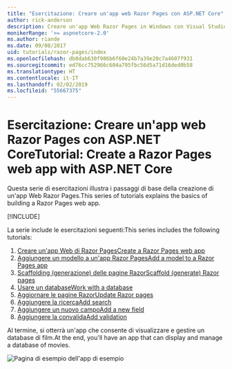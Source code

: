 ```yaml
---
title: "Esercitazione: Creare un'app web Razor Pages con ASP.NET Core"
author: rick-anderson
description: Creare un'app Web Razor Pages in Windows con Visual Studio, ASP.NET Core ed EF Core.
monikerRange: '>= aspnetcore-2.0'
ms.author: riande
ms.date: 09/08/2017
uid: tutorials/razor-pages/index
ms.openlocfilehash: db0dab630f986b6f60e24b7a39e20c7a4607f931
ms.sourcegitcommit: ed76cc752966c604a795fbc56d5a71d16ded0b58
ms.translationtype: HT
ms.contentlocale: it-IT
ms.lasthandoff: 02/02/2019
ms.locfileid: "55667375"
---
```

# <a name="tutorial-create-a-razor-pages-web-app-with-aspnet-core"></a><span data-ttu-id="eebad-103">Esercitazione: Creare un'app web Razor Pages con ASP.NET Core</span><span class="sxs-lookup"><span data-stu-id="eebad-103">Tutorial: Create a Razor Pages web app with ASP.NET Core</span></span>

<span data-ttu-id="eebad-104">Questa serie di esercitazioni illustra i passaggi di base della creazione di un'app Web Razor Pages.</span><span class="sxs-lookup"><span data-stu-id="eebad-104">This series of tutorials explains the basics of building a Razor Pages web app.</span></span> 

[!INCLUDE[](~/includes/advancedRP.md)]

<span data-ttu-id="eebad-105">La serie include le esercitazioni seguenti:</span><span class="sxs-lookup"><span data-stu-id="eebad-105">This series includes the following tutorials:</span></span>

1. [<span data-ttu-id="eebad-106">Creare un'app Web di Razor Pages</span><span class="sxs-lookup"><span data-stu-id="eebad-106">Create a Razor Pages web app</span></span>](xref:tutorials/razor-pages/razor-pages-start)
1. [<span data-ttu-id="eebad-107">Aggiungere un modello a un'app Razor Pages</span><span class="sxs-lookup"><span data-stu-id="eebad-107">Add a model to a Razor Pages app</span></span>](xref:tutorials/razor-pages/model)
1. [<span data-ttu-id="eebad-108">Scaffolding (generazione) delle pagine Razor</span><span class="sxs-lookup"><span data-stu-id="eebad-108">Scaffold (generate) Razor pages</span></span>](xref:tutorials/razor-pages/page)
1. [<span data-ttu-id="eebad-109">Usare un database</span><span class="sxs-lookup"><span data-stu-id="eebad-109">Work with a database</span></span>](xref:tutorials/razor-pages/sql)
1. [<span data-ttu-id="eebad-110">Aggiornare le pagine Razor</span><span class="sxs-lookup"><span data-stu-id="eebad-110">Update Razor pages</span></span>](xref:tutorials/razor-pages/da1)
1. [<span data-ttu-id="eebad-111">Aggiungere la ricerca</span><span class="sxs-lookup"><span data-stu-id="eebad-111">Add search</span></span>](xref:tutorials/razor-pages/search)
1. [<span data-ttu-id="eebad-112">Aggiungere un nuovo campo</span><span class="sxs-lookup"><span data-stu-id="eebad-112">Add a new field</span></span>](xref:tutorials/razor-pages/new-field)
1. [<span data-ttu-id="eebad-113">Aggiungere la convalida</span><span class="sxs-lookup"><span data-stu-id="eebad-113">Add validation</span></span>](xref:tutorials/razor-pages/validation)

<span data-ttu-id="eebad-114">Al termine, si otterrà un'app che consente di visualizzare e gestire un database di film.</span><span class="sxs-lookup"><span data-stu-id="eebad-114">At the end, you'll have an app that can display and manage a database of movies.</span></span>

![Pagina di esempio dell'app di esempio](index/_static/sample-page.png)
